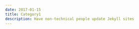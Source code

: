 ```yaml
---
date: 2017-01-15
title: Category1
description: Have non-technical people update Jekyll sites
---
```


